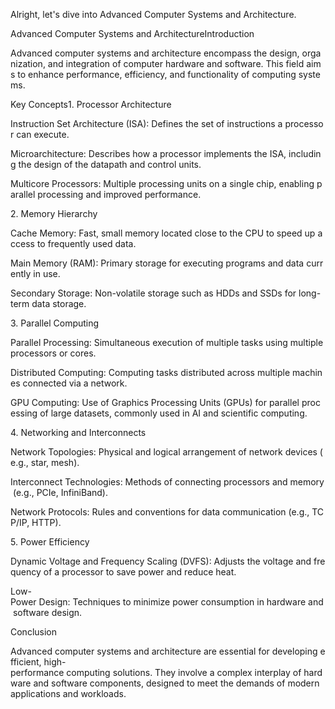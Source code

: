 Alright, let's dive into Advanced Computer Systems and Architecture.

Advanced Computer Systems and ArchitectureIntroduction

Advanced computer systems and architecture encompass the design, organization, and integration of computer hardware and software. This field aims to enhance performance, efficiency, and functionality of computing systems.

Key Concepts1. Processor Architecture

Instruction Set Architecture (ISA): Defines the set of instructions a processor can execute.

Microarchitecture: Describes how a processor implements the ISA, including the design of the datapath and control units.

Multicore Processors: Multiple processing units on a single chip, enabling parallel processing and improved performance.

2. Memory Hierarchy

Cache Memory: Fast, small memory located close to the CPU to speed up access to frequently used data.

Main Memory (RAM): Primary storage for executing programs and data currently in use.

Secondary Storage: Non-volatile storage such as HDDs and SSDs for long-term data storage.

3. Parallel Computing

Parallel Processing: Simultaneous execution of multiple tasks using multiple processors or cores.

Distributed Computing: Computing tasks distributed across multiple machines connected via a network.

GPU Computing: Use of Graphics Processing Units (GPUs) for parallel processing of large datasets, commonly used in AI and scientific computing.

4. Networking and Interconnects

Network Topologies: Physical and logical arrangement of network devices (e.g., star, mesh).

Interconnect Technologies: Methods of connecting processors and memory (e.g., PCIe, InfiniBand).

Network Protocols: Rules and conventions for data communication (e.g., TCP/IP, HTTP).

5. Power Efficiency

Dynamic Voltage and Frequency Scaling (DVFS): Adjusts the voltage and frequency of a processor to save power and reduce heat.

Low-Power Design: Techniques to minimize power consumption in hardware and software design.

Conclusion

Advanced computer systems and architecture are essential for developing efficient, high-performance computing solutions. They involve a complex interplay of hardware and software components, designed to meet the demands of modern applications and workloads.



